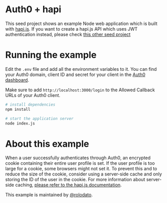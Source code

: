 # Auth0 + hapi

This seed project shows an example Node web application which is built with [hapi.js](http://hapijs.com/).
If you want to create a hapi.js API which uses JWT authentication instead, please check [this other seed project](https://github.com/auth0/node-auth0/tree/master/examples/nodejs-api)

# Running the example

Edit the `.env` file and add all the environment variables to it.
You can find your Auth0 domain, client ID and secret for your client in the [Auth0 dashboard](https://manage.auth0.com/#/applications).

Make sure to add `http://localhost:3000/login` to the Allowed Callback URLs of your Auth0 client.

```bash
# install dependencies
npm install

# start the application server
node index.js
```

# About this example

When a user successfully authenticates through Auth0, an encrypted cookie containing their entire user profile is set.
If the user profile is too large for a cookie, some browsers might not set it.
To prevent this and to reduce the size of the cookie, consider using a server-side cache and only storing the ID of the user in the cookie.
For more information about server-side caching, [please refer to the hapi.js documentation](http://hapijs.com/tutorials/caching#server-side-caching).

This example is maintained by [@rolodato](https://github.com/rolodato/).
